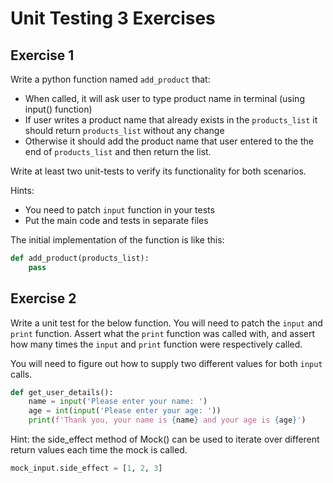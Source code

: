 # Unit Testing 3 Exercises

## Exercise 1

Write a python function named `add_product` that:

- When called, it will ask user to type product name in terminal (using input() function)
- If user writes a product name that already exists in the `products_list` it should return `products_list` without any change
- Otherwise it should add the product name that user entered to the the end of `products_list` and then return the list.

Write at least two unit-tests to verify its functionality for both scenarios.

Hints:

- You need to patch `input` function in your tests
- Put the main code and tests in separate files

The initial implementation of the function is like this:

```py
def add_product(products_list):
    pass
```

## Exercise 2

Write a unit test for the below function. You will need to patch the `input` and `print` function. Assert what the `print` function was called with, and assert how many times the `input` and `print` function were respectively called.

You will need to figure out how to supply two different values for both `input` calls.

```py
def get_user_details():
    name = input('Please enter your name: ')
    age = int(input('Please enter your age: '))
    print(f'Thank you, your name is {name} and your age is {age}')
```

Hint: the side_effect method of Mock() can be used to iterate over different return values each time the mock is called.

```py
mock_input.side_effect = [1, 2, 3]
```
